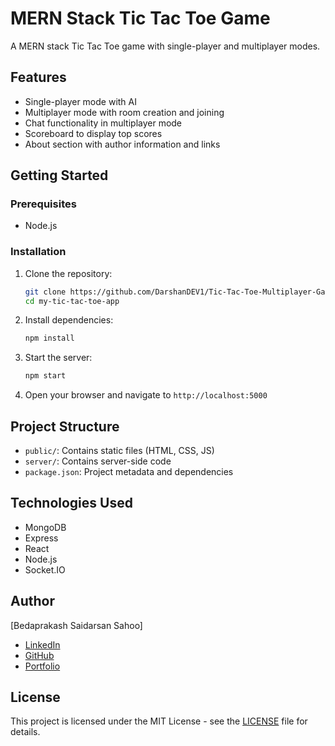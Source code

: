 # MERN Stack Tic Tac Toe Game

A MERN stack Tic Tac Toe game with single-player and multiplayer modes.

## Features

- Single-player mode with AI
- Multiplayer mode with room creation and joining
- Chat functionality in multiplayer mode
- Scoreboard to display top scores
- About section with author information and links

## Getting Started

### Prerequisites

- Node.js

### Installation

1. Clone the repository:
    ```bash
    git clone https://github.com/DarshanDEV1/Tic-Tac-Toe-Multiplayer-Game.git
    cd my-tic-tac-toe-app
    ```

2. Install dependencies:
    ```bash
    npm install
    ```

3. Start the server:
    ```bash
    npm start
    ```

4. Open your browser and navigate to `http://localhost:5000`

## Project Structure

- `public/`: Contains static files (HTML, CSS, JS)
- `server/`: Contains server-side code
- `package.json`: Project metadata and dependencies

## Technologies Used

- MongoDB
- Express
- React
- Node.js
- Socket.IO

## Author

[Bedaprakash Saidarsan Sahoo]

- [LinkedIn](https://www.linkedin.com/in/bedaprakash-saidarsan-sahoo-1a6573203/)
- [GitHub](https://github.com/DarshanDEV1)
- [Portfolio](https://quatrandrz.playcode.io/)

## License

This project is licensed under the MIT License - see the [LICENSE](LICENSE) file for details.
